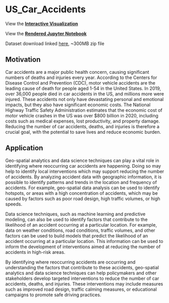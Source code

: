 # US_Car_Accidents

View the **[Interactive Visualization](https://raw.githack.com/gdhan8/US_Car_Accidents/main/us_accidents_nova.html)**

View the **[Rendered Jupyter Notebook](https://nbviewer.org/github/gdhan8/US_Car_Accidents/blob/main/car_accidents.ipynb)**

Dataset download linked [here](https://www.kaggle.com/datasets/sobhanmoosavi/us-accidents/download?datasetVersionNumber=12), ~300MB zip file

## Motivation

Car accidents are a major public health concern, causing significant numbers of deaths and injuries every year. According to the Centers for Disease Control and Prevention (CDC), motor vehicle accidents are the leading cause of death for people aged 1-54 in the United States. In 2019, over 36,000 people died in car accidents in the US, and millions more were injured. These accidents not only have devastating personal and emotional impacts, but they also have significant economic costs. The National Highway Traffic Safety Administration estimates that the economic cost of motor vehicle crashes in the US was over $800 billion in 2020, including costs such as medical expenses, lost productivity, and property damage. Reducing the number of car accidents, deaths, and injuries is therefore a crucial goal, with the potential to save lives and reduce economic burden.

## Application

Geo-spatial analytics and data science techniques can play a vital role in identifying where reoccurring car accidents are happening. Doing so may help to identify local interventions which may support reducing the number of accidents. By analyzing accident data with geographic information, it is possible to identify patterns and trends in the location and frequency of accidents. For example, geo-spatial data analysis can be used to identify hotspots, or areas with a high concentration of accidents, which may be caused by factors such as poor road design, high traffic volumes, or high speeds.

Data science techniques, such as machine learning and predictive modeling, can also be used to identify factors that contribute to the likelihood of an accident occurring at a particular location. For example, data on weather conditions, road conditions, traffic volumes, and other factors can be used to build models that predict the likelihood of an accident occurring at a particular location. This information can be used to inform the development of interventions aimed at reducing the number of accidents in high-risk areas.

By identifying where reoccurring accidents are occurring and understanding the factors that contribute to these accidents, geo-spatial analytics and data science techniques can help policymakers and other stakeholders develop targeted interventions to reduce the number of car accidents, deaths, and injuries. These interventions may include measures such as improved road design, traffic calming measures, or educational campaigns to promote safe driving practices.
